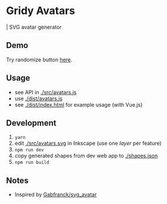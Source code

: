 # Gridy Avatars

| SVG avatar generator

## Demo

Try randomize button [here](https://darosh.github.io/gridy-avatars/dist/).

## Usage

* see API in [./src/avatars.js](./src/avatars.js)
* use [./dist/avatars.js](./dist/avatars.js)
* see [./dist/index.html](./dist/index.html) for example usage (with Vue.js)

## Development

1. `yarn`
2. edit [./src/avatars.svg](./src/avatars.svg) in Inkscape (use one _layer_ per feature)
3. `npm run dev`
4. copy generated shapes from dev web app to [./shapes.json](./shapes.json)
5. `npm run build`

## Notes

* Inspired by [Gabfranck/svg_avatar](https://github.com/Gabfranck/svg_avatar)
